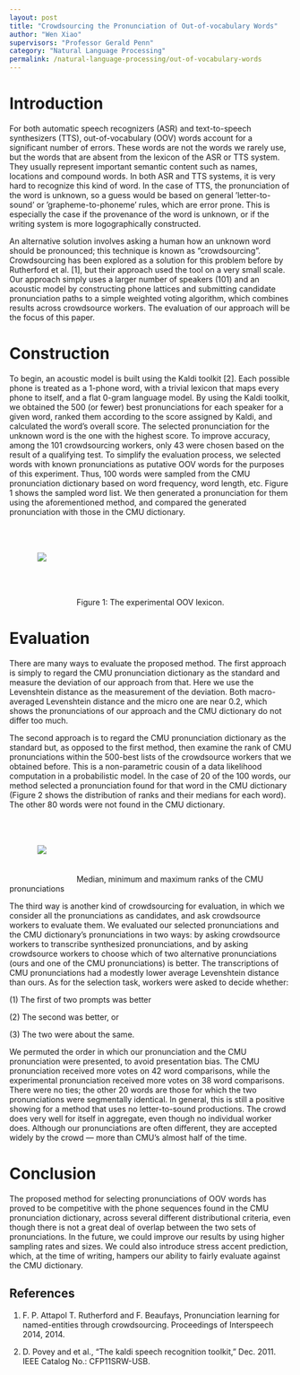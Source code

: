 ```yaml
---
layout: post
title: "Crowdsourcing the Pronunciation of Out-of-vocabulary Words"
author: "Wen Xiao"
supervisors: "Professor Gerald Penn"
category: "Natural Language Processing"
permalink: /natural-language-processing/out-of-vocabulary-words
---
```


Introduction
============

For both automatic speech recognizers (ASR) and text-to-speech
synthesizers (TTS), out-of-vocabulary (OOV) words account for a
significant number of errors. These words are not the words we rarely
use, but the words that are absent from the lexicon of the ASR or TTS
system. They usually represent important semantic content such as names,
locations and compound words. In both ASR and TTS systems, it is very
hard to recognize this kind of word. In the case of TTS, the
pronunciation of the word is unknown, so a guess would be based on
general ’letter-to-sound’ or ’grapheme-to-phoneme’ rules, which are
error prone. This is especially the case if the provenance of the word
is unknown, or if the writing system is more logographically
constructed.

An alternative solution involves asking a human how an unknown word
should be pronounced; this technique is known as “crowdsourcing”.
Crowdsourcing has been explored as a solution for this problem before by
Rutherford et al. [1], but their approach used the tool on a very
small scale. Our approach simply uses a larger number of speakers (101)
and an acoustic model by constructing phone lattices and submitting
candidate pronunciation paths to a simple weighted voting algorithm,
which combines results across crowdsource workers. The evaluation of our
approach will be the focus of this paper.

Construction
============

To begin, an acoustic model is built using the Kaldi toolkit [2]. Each
possible phone is treated as a 1-phone word, with a trivial lexicon that
maps every phone to itself, and a flat 0-gram language model. By using
the Kaldi toolkit, we obtained the 500 (or fewer) best pronunciations
for each speaker for a given word, ranked them according to the score
assigned by Kaldi, and calculated the word’s overall score. The selected
pronunciation for the unknown word is the one with the highest score. To
improve accuracy, among the 101 crowdsourcing workers, only 43 were
chosen based on the result of a qualifying test. To simplify the
evaluation process, we selected words with known pronunciations as
putative OOV words for the purposes of this experiment. Thus, 100 words
were sampled from the CMU pronunciation dictionary based on word
frequency, word length, etc. Figure 1 shows the sampled word list. We
then generated a pronunciation for them using the aforementioned method,
and compared the generated pronunciation with those in the CMU
dictionary.

<img style="margin:50" src="{{ site.baseurl }}/assets/xw_words.png"/>

<p style="text-align:center">Figure 1: The experimental OOV lexicon.</p>

Evaluation
==========

There are many ways to evaluate the proposed method. The first approach
is simply to regard the CMU pronunciation dictionary as the standard and
measure the deviation of our approach from that. Here we use the
Levenshtein distance as the measurement of the deviation. Both
macro-averaged Levenshtein distance and the micro one are near 0.2,
which shows the pronunciations of our approach and the CMU dictionary do
not differ too much. 

The second approach is to regard the CMU
pronunciation dictionary as the standard but, as opposed to the first
method, then examine the rank of CMU pronunciations within the 500-best
lists of the crowdsource workers that we obtained before. This is a
non-parametric cousin of a data likelihood computation in a
probabilistic model. In the case of 20 of the 100 words, our method
selected a pronunciation found for that word in the CMU dictionary
(Figure 2 shows the distribution of ranks and their medians for each
word). The other 80 words were not found in the CMU dictionary.

<img style="margin:50" src="{{ site.baseurl }}/assets/xw_cmu_rates.png"/>
Median, minimum and maximum ranks of the CMU
pronunciations

The third way is another kind of crowdsourcing for evaluation, in which
we consider all the pronunciations as candidates, and ask crowdsource
workers to evaluate them. We evaluated our selected pronunciations and
the CMU dictionary’s pronunciations in two ways: by asking crowdsource
workers to transcribe synthesized pronunciations, and by asking
crowdsource workers to choose which of two alternative pronunciations
(ours and one of the CMU pronunciations) is better. The transcriptions
of CMU pronunciations had a modestly lower average Levenshtein distance
than ours. As for the selection task, workers were asked to decide
whether:

\(1) The first of two prompts was better

\(2) The second was better, or

\(3) The two were about the same.

We permuted the order in which our pronunciation and the CMU
pronunciation were presented, to avoid presentation bias. The CMU
pronunciation received more votes on 42 word comparisons, while the
experimental pronunciation received more votes on 38 word comparisons.
There were no ties; the other 20 words are those for which the two
pronunciations were segmentally identical. In general, this is still a
positive showing for a method that uses no letter-to-sound productions.
The crowd does very well for itself in aggregate, even though no
individual worker does. Although our pronunciations are often different,
they are accepted widely by the crowd — more than CMU’s almost half of
the time.

Conclusion
==========

The proposed method for selecting pronunciations of OOV words has proved
to be competitive with the phone sequences found in the CMU
pronunciation dictionary, across several different distributional
criteria, even though there is not a great deal of overlap between the
two sets of pronunciations. In the future, we could improve our results
by using higher sampling rates and sizes. We could also introduce stress
accent prediction, which, at the time of writing, hampers our ability to
fairly evaluate against the CMU dictionary.

References
---------

1.  F. P. Attapol T. Rutherford and F. Beaufays, Pronunciation learning for named-entities through crowdsourcing. Proceedings of Interspeech 2014, 2014.

2. D. Povey and et al.,  “The kaldi speech recognition toolkit,”  Dec. 2011. IEEE Catalog No.: CFP11SRW-USB.


